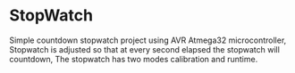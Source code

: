 # StopWatch
Simple countdown stopwatch project using AVR Atmega32 microcontroller, Stopwatch is adjusted so that at every second elapsed the stopwatch will countdown, The stopwatch has two modes calibration and runtime.
